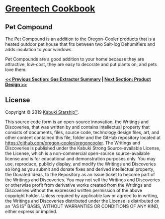 # [Greentech Cookbook](../)

## Pet Compound

The Pet Compound is an addition to the Oregon-Cooler products that is a heated outdoor pet house that fits between two Salt-log Dehumifiers and adds insulation to your windows.

Pet Compounds are a good addition to your home because they are attractive, low-cost, they are easy to decorate and put plants on, and pets love them.

**[<< Previous Section: Gas Extractor Summary](../gas_extractor/summary) | [Next Section: Product Design >>](./prouct_design)**

## License

Copyright © 2019 [Kabuki Starship™](kabukistarship.com).

This source code form is an open-source innovation, the Writings and Discoveries, that was written by and contains intellectual property that consists of documents, files, source code, technology design files, art, and other content contained this file, folder and the GitHub repository located at <https://github.com/oregon-cooler/oregoncooler>. The Writings and Discoveries is published under the Kabuki Strong Source-available License, the License, which is a non-commercial open-source source-available license and is for educational and demonstration purposes only. You may use, reproduce, publicly display, and modify the Writings and Discoveries so long as you submit and donate fixes and derived intellectual property, the Donated Ideas, to the Repository as an Issue ticket to become part of the Writings and Discoveries. You may not sell the Writings and Discoveries or otherwise profit from derivative works created from the Writings and Discoveries without the expressed written permission of the above copyright holder. Unless required by applicable law or agreed to in writing, the Writings and Discoveries distributed under the License is distributed on an "AS IS" BASIS, WITHOUT WARRANTIES OR CONDITIONS OF ANY KIND, either express or implied.
